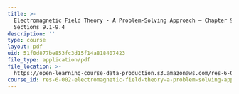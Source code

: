 ```yaml
---
title: >-
  Electromagnetic Field Theory - A Problem-Solving Approach – Chapter 9:
  Sections 9.1-9.4
description: ''
type: course
layout: pdf
uid: 51f0d877be853fc3d15f14a818407423
file_type: application/pdf
file_location: >-
  https://open-learning-course-data-production.s3.amazonaws.com/res-6-002-electromagnetic-field-theory-a-problem-solving-approach-spring-2008/51f0d877be853fc3d15f14a818407423_MITRES_6_002S08_chp09_text.pdf
course_id: res-6-002-electromagnetic-field-theory-a-problem-solving-approach-spring-2008
---
```

